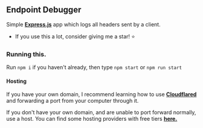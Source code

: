 ## Endpoint Debugger

Simple [**Express.js**](https://expressjs.com/) app which logs all headers sent by a client.
- If you use this a lot, consider giving me a star! ⭐


### Running this.
Run `npm i` if you haven't already, then type `npm start` or `npm run start`

#### Hosting
If you have your own domain, I recommend learning how to use [**Cloudflared**](https://github.com/cloudflare/cloudflared) and forwarding a port from your computer through it.

If you don't have your own domain, and are unable to port forward normally, use a host. You can find some hosting providers with free tiers [**here.**](https://gist.github.com/bmaupin/d2d243218863320b01b0c1e1ca0cf5f3)